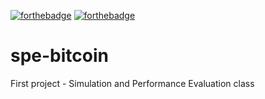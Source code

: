 [![forthebadge](https://forthebadge.com/images/badges/gluten-free.svg)](#)
[![forthebadge](https://forthebadge.com/images/badges/60-percent-of-the-time-works-every-time.svg)](#)
# spe-bitcoin
First project - Simulation and Performance Evaluation class
